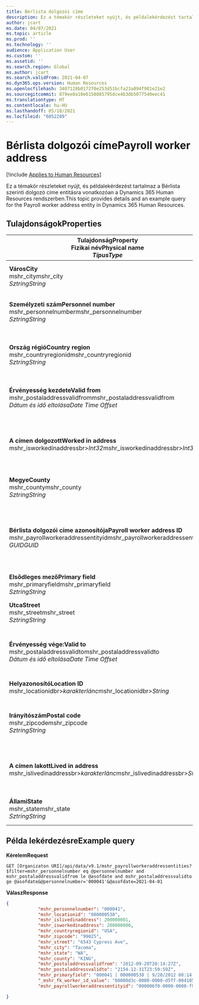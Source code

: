 ```yaml
---
title: Bérlista dolgozói címe
description: Ez a témakör részleteket nyújt, és példalekérdezést tartalmaz a Bérlista szerinti dolgozó címe entitásra vonatkozóan a Dynamics 365 Human Resources rendszerben.
author: jcart
ms.date: 04/07/2021
ms.topic: article
ms.prod: ''
ms.technology: ''
audience: Application User
ms.custom: ''
ms.assetid: ''
ms.search.region: Global
ms.author: jcart
ms.search.validFrom: 2021-04-07
ms.dyn365.ops.version: Human Resources
ms.openlocfilehash: 3407128b0172f0e253d51bcfa23a894f981e21e2
ms.sourcegitcommit: 879ee8a10e6158885795dce4b3db5077540eec41
ms.translationtype: HT
ms.contentlocale: hu-HU
ms.lasthandoff: 05/18/2021
ms.locfileid: "6052289"
---
```

# <a name="payroll-worker-address"></a><span data-ttu-id="d5957-103">Bérlista dolgozói címe</span><span class="sxs-lookup"><span data-stu-id="d5957-103">Payroll worker address</span></span>

[!include [Applies to Human Resources](../includes/applies-to-hr.md)]

<span data-ttu-id="d5957-104">Ez a témakör részleteket nyújt, és példalekérdezést tartalmaz a Bérlista szerinti dolgozó címe entitásra vonatkozóan a Dynamics 365 Human Resources rendszerben.</span><span class="sxs-lookup"><span data-stu-id="d5957-104">This topic provides details and an example query for the Payroll worker address entity in Dynamics 365 Human Resources.</span></span>

## <a name="properties"></a><span data-ttu-id="d5957-105">Tulajdonságok</span><span class="sxs-lookup"><span data-stu-id="d5957-105">Properties</span></span>

| <span data-ttu-id="d5957-106">Tulajdonság</span><span class="sxs-lookup"><span data-stu-id="d5957-106">Property</span></span><br><span data-ttu-id="d5957-107">**Fizikai név**</span><span class="sxs-lookup"><span data-stu-id="d5957-107">**Physical name**</span></span><br><span data-ttu-id="d5957-108">**_Típus_**</span><span class="sxs-lookup"><span data-stu-id="d5957-108">**_Type_**</span></span> | <span data-ttu-id="d5957-109">Használat</span><span class="sxs-lookup"><span data-stu-id="d5957-109">Use</span></span> | <span data-ttu-id="d5957-110">Leírás</span><span class="sxs-lookup"><span data-stu-id="d5957-110">Description</span></span> |
| --- | --- | --- |
| <span data-ttu-id="d5957-111">**Város**</span><span class="sxs-lookup"><span data-stu-id="d5957-111">**City**</span></span><br><span data-ttu-id="d5957-112">mshr_city</span><span class="sxs-lookup"><span data-stu-id="d5957-112">mshr_city</span></span><br><span data-ttu-id="d5957-113">*Sztring*</span><span class="sxs-lookup"><span data-stu-id="d5957-113">*String*</span></span> | <span data-ttu-id="d5957-114">Írásvédett</span><span class="sxs-lookup"><span data-stu-id="d5957-114">Read-only</span></span><br><span data-ttu-id="d5957-115">Szükséges</span><span class="sxs-lookup"><span data-stu-id="d5957-115">Required</span></span> | <span data-ttu-id="d5957-116">A címhez megadott város.</span><span class="sxs-lookup"><span data-stu-id="d5957-116">The city defined for the address.</span></span>   |
| <span data-ttu-id="d5957-117">**Személyzeti szám**</span><span class="sxs-lookup"><span data-stu-id="d5957-117">**Personnel number**</span></span><br><span data-ttu-id="d5957-118">mshr_personnelnumber</span><span class="sxs-lookup"><span data-stu-id="d5957-118">mshr_personnelnumber</span></span><br><span data-ttu-id="d5957-119">*Sztring*</span><span class="sxs-lookup"><span data-stu-id="d5957-119">*String*</span></span> | <span data-ttu-id="d5957-120">Írásvédett</span><span class="sxs-lookup"><span data-stu-id="d5957-120">Read-only</span></span><br><span data-ttu-id="d5957-121">Szükséges</span><span class="sxs-lookup"><span data-stu-id="d5957-121">Required</span></span> | <span data-ttu-id="d5957-122">Az alkalmazott egyedi személyzeti száma.</span><span class="sxs-lookup"><span data-stu-id="d5957-122">The employee's unique personnel number.</span></span>  |
| <span data-ttu-id="d5957-123">**Ország régió**</span><span class="sxs-lookup"><span data-stu-id="d5957-123">**Country region**</span></span><br><span data-ttu-id="d5957-124">mshr_countryregionid</span><span class="sxs-lookup"><span data-stu-id="d5957-124">mshr_countryregionid</span></span><br><span data-ttu-id="d5957-125">*Sztring*</span><span class="sxs-lookup"><span data-stu-id="d5957-125">*String*</span></span> | <span data-ttu-id="d5957-126">Írásvédett</span><span class="sxs-lookup"><span data-stu-id="d5957-126">Read-only</span></span><br><span data-ttu-id="d5957-127">Szükséges</span><span class="sxs-lookup"><span data-stu-id="d5957-127">Required</span></span> | <span data-ttu-id="d5957-128">A címhez tartozó ország régió megadása</span><span class="sxs-lookup"><span data-stu-id="d5957-128">The country region defined for the address</span></span>  |
| <span data-ttu-id="d5957-129">**Érvényesség kezdete**</span><span class="sxs-lookup"><span data-stu-id="d5957-129">**Valid from**</span></span><br><span data-ttu-id="d5957-130">mshr_postaladdressvalidfrom</span><span class="sxs-lookup"><span data-stu-id="d5957-130">mshr_postaladdressvalidfrom</span></span><br><span data-ttu-id="d5957-131">*Dátum és idő eltolása*</span><span class="sxs-lookup"><span data-stu-id="d5957-131">*Date Time Offset*</span></span> | <span data-ttu-id="d5957-132">Írásvédett</span><span class="sxs-lookup"><span data-stu-id="d5957-132">Read-only</span></span> <br><span data-ttu-id="d5957-133">Szükséges</span><span class="sxs-lookup"><span data-stu-id="d5957-133">Required</span></span> | <span data-ttu-id="d5957-134">A cím érvényességének kezdő dátuma</span><span class="sxs-lookup"><span data-stu-id="d5957-134">The date the address is valid from.</span></span> |
| <span data-ttu-id="d5957-135">**A címen dolgozott**</span><span class="sxs-lookup"><span data-stu-id="d5957-135">**Worked in address**</span></span><br><span data-ttu-id="d5957-136">mshr_isworkedinaddressbr>*Int32*</span><span class="sxs-lookup"><span data-stu-id="d5957-136">mshr_isworkedinaddressbr>*Int32*</span></span> | <span data-ttu-id="d5957-137">Írásvédett</span><span class="sxs-lookup"><span data-stu-id="d5957-137">Read-only</span></span><br><span data-ttu-id="d5957-138">Szükséges</span><span class="sxs-lookup"><span data-stu-id="d5957-138">Required</span></span> | <span data-ttu-id="d5957-139">Azt jelzi, hogy a címen dolgozik-e az alkalmazott.</span><span class="sxs-lookup"><span data-stu-id="d5957-139">Denotes if the address is where the employee works.</span></span> |
| <span data-ttu-id="d5957-140">**Megye**</span><span class="sxs-lookup"><span data-stu-id="d5957-140">**County**</span></span><br><span data-ttu-id="d5957-141">mshr_county</span><span class="sxs-lookup"><span data-stu-id="d5957-141">mshr_county</span></span><br><span data-ttu-id="d5957-142">*Sztring*</span><span class="sxs-lookup"><span data-stu-id="d5957-142">*String*</span></span> | <span data-ttu-id="d5957-143">Írásvédett</span><span class="sxs-lookup"><span data-stu-id="d5957-143">Read-only</span></span><br><span data-ttu-id="d5957-144">Szükséges</span><span class="sxs-lookup"><span data-stu-id="d5957-144">Required</span></span> | <span data-ttu-id="d5957-145">A címhez megadott megye.</span><span class="sxs-lookup"><span data-stu-id="d5957-145">The county defined for the address.</span></span>  |
| <span data-ttu-id="d5957-146">**Bérlista dolgozói címe azonosítója**</span><span class="sxs-lookup"><span data-stu-id="d5957-146">**Payroll worker address ID**</span></span><br><span data-ttu-id="d5957-147">mshr_payrollworkeraddressentityid</span><span class="sxs-lookup"><span data-stu-id="d5957-147">mshr_payrollworkeraddressentityid</span></span><br><span data-ttu-id="d5957-148">*GUID*</span><span class="sxs-lookup"><span data-stu-id="d5957-148">*GUID*</span></span> | <span data-ttu-id="d5957-149">Szükséges</span><span class="sxs-lookup"><span data-stu-id="d5957-149">Required</span></span><br><span data-ttu-id="d5957-150">Rendszer által előállított</span><span class="sxs-lookup"><span data-stu-id="d5957-150">System generated</span></span> | <span data-ttu-id="d5957-151">A cím egyedi azonosítására szolgáló, rendszer által generált GUID-értéke.</span><span class="sxs-lookup"><span data-stu-id="d5957-151">A system-generated GUID value to uniquely identify the address.</span></span>  |
| <span data-ttu-id="d5957-152">**Elsődleges mező**</span><span class="sxs-lookup"><span data-stu-id="d5957-152">**Primary field**</span></span><br><span data-ttu-id="d5957-153">mshr_primaryfield</span><span class="sxs-lookup"><span data-stu-id="d5957-153">mshr_primaryfield</span></span><br><span data-ttu-id="d5957-154">*Sztring*</span><span class="sxs-lookup"><span data-stu-id="d5957-154">*String*</span></span> | <span data-ttu-id="d5957-155">Írásvédett</span><span class="sxs-lookup"><span data-stu-id="d5957-155">Read-only</span></span><br><span data-ttu-id="d5957-156">Szükséges</span><span class="sxs-lookup"><span data-stu-id="d5957-156">Required</span></span> |  |
| <span data-ttu-id="d5957-157">**Utca**</span><span class="sxs-lookup"><span data-stu-id="d5957-157">**Street**</span></span><br><span data-ttu-id="d5957-158">mshr_street</span><span class="sxs-lookup"><span data-stu-id="d5957-158">mshr_street</span></span><br><span data-ttu-id="d5957-159">*Sztring*</span><span class="sxs-lookup"><span data-stu-id="d5957-159">*String*</span></span> | <span data-ttu-id="d5957-160">Írásvédett</span><span class="sxs-lookup"><span data-stu-id="d5957-160">Read-only</span></span><br><span data-ttu-id="d5957-161">Szükséges</span><span class="sxs-lookup"><span data-stu-id="d5957-161">Required</span></span> | <span data-ttu-id="d5957-162">A címhez megadott utca.</span><span class="sxs-lookup"><span data-stu-id="d5957-162">The street defined for the address.</span></span> |
| <span data-ttu-id="d5957-163">**Érvényesség vége:**</span><span class="sxs-lookup"><span data-stu-id="d5957-163">**Valid to**</span></span><br><span data-ttu-id="d5957-164">mshr_postaladdressvalidto</span><span class="sxs-lookup"><span data-stu-id="d5957-164">mshr_postaladdressvalidto</span></span><br><span data-ttu-id="d5957-165">*Dátum és idő eltolása*</span><span class="sxs-lookup"><span data-stu-id="d5957-165">*Date Time Offset*</span></span> | <span data-ttu-id="d5957-166">Írásvédett</span><span class="sxs-lookup"><span data-stu-id="d5957-166">Read-only</span></span> <br><span data-ttu-id="d5957-167">Szükséges</span><span class="sxs-lookup"><span data-stu-id="d5957-167">Required</span></span> | <span data-ttu-id="d5957-168">A cím érvényességének befejező dátuma.</span><span class="sxs-lookup"><span data-stu-id="d5957-168">The date the address is valid to.</span></span>  |
| <span data-ttu-id="d5957-169">**Helyazonosító**</span><span class="sxs-lookup"><span data-stu-id="d5957-169">**Location ID**</span></span><br><span data-ttu-id="d5957-170">mshr_locationidbr>*karakterlánc*</span><span class="sxs-lookup"><span data-stu-id="d5957-170">mshr_locationidbr>*String*</span></span> | <span data-ttu-id="d5957-171">Írásvédett</span><span class="sxs-lookup"><span data-stu-id="d5957-171">Read-only</span></span> <br><span data-ttu-id="d5957-172">Szükséges</span><span class="sxs-lookup"><span data-stu-id="d5957-172">Required</span></span> | <span data-ttu-id="d5957-173">A cím azonosítója.</span><span class="sxs-lookup"><span data-stu-id="d5957-173">The ID for the address.</span></span>  |
| <span data-ttu-id="d5957-174">**Irányítószám**</span><span class="sxs-lookup"><span data-stu-id="d5957-174">**Postal code**</span></span><br><span data-ttu-id="d5957-175">mshr_zipcode</span><span class="sxs-lookup"><span data-stu-id="d5957-175">mshr_zipcode</span></span><br><span data-ttu-id="d5957-176">*Sztring*</span><span class="sxs-lookup"><span data-stu-id="d5957-176">*String*</span></span> | <span data-ttu-id="d5957-177">Írásvédett</span><span class="sxs-lookup"><span data-stu-id="d5957-177">Read-only</span></span> <br><span data-ttu-id="d5957-178">Szükséges</span><span class="sxs-lookup"><span data-stu-id="d5957-178">Required</span></span> |<span data-ttu-id="d5957-179">Az alkalmazotthoz meghatározott azonosítószám.</span><span class="sxs-lookup"><span data-stu-id="d5957-179">The identification number defined for the employee.</span></span>  |
| <span data-ttu-id="d5957-180">**A címen lakott**</span><span class="sxs-lookup"><span data-stu-id="d5957-180">**Lived in address**</span></span><br><span data-ttu-id="d5957-181">mshr_islivedinaddressbr>*karakterlánc*</span><span class="sxs-lookup"><span data-stu-id="d5957-181">mshr_islivedinaddressbr>*String*</span></span> | <span data-ttu-id="d5957-182">Írásvédett</span><span class="sxs-lookup"><span data-stu-id="d5957-182">Read-only</span></span><br><span data-ttu-id="d5957-183">Szükséges</span><span class="sxs-lookup"><span data-stu-id="d5957-183">Required</span></span> | <span data-ttu-id="d5957-184">Azt jelzi, hogy a címen lakott-e az alkalmazott.</span><span class="sxs-lookup"><span data-stu-id="d5957-184">Denotes if the address is where the employee lives.</span></span> |
| <span data-ttu-id="d5957-185">**Állami**</span><span class="sxs-lookup"><span data-stu-id="d5957-185">**State**</span></span><br><span data-ttu-id="d5957-186">mshr_state</span><span class="sxs-lookup"><span data-stu-id="d5957-186">mshr_state</span></span><br><span data-ttu-id="d5957-187">*Sztring*</span><span class="sxs-lookup"><span data-stu-id="d5957-187">*String*</span></span> | <span data-ttu-id="d5957-188">Írásvédett</span><span class="sxs-lookup"><span data-stu-id="d5957-188">Read-only</span></span><br><span data-ttu-id="d5957-189">Szükséges</span><span class="sxs-lookup"><span data-stu-id="d5957-189">Required</span></span> | <span data-ttu-id="d5957-190">A címhez megadott állam.</span><span class="sxs-lookup"><span data-stu-id="d5957-190">The state defined for the address.</span></span>  |

## <a name="example-query"></a><span data-ttu-id="d5957-191">Példa lekérdezésre</span><span class="sxs-lookup"><span data-stu-id="d5957-191">Example query</span></span>

<span data-ttu-id="d5957-192">**Kérelem**</span><span class="sxs-lookup"><span data-stu-id="d5957-192">**Request**</span></span>

```http
GET [Organizaton URI]/api/data/v9.1/mshr_payrollworkeraddressentities?$filter=mshr_personnelnumber eq @personnelnumber and mshr_postaladdressvalidfrom le @asofdate and mshr_postaladdressvalidto ge @asofdate&@personnelnumber='000041'&@asofdate=2021-04-01
```

<span data-ttu-id="d5957-193">**Válasz**</span><span class="sxs-lookup"><span data-stu-id="d5957-193">**Response**</span></span>

```json
{
            "mshr_personnelnumber": "000041",
            "mshr_locationid": "000000538",
            "mshr_islivedinaddress": 200000001,
            "mshr_isworkedinaddress": 200000000,
            "mshr_countryregionid": "USA",
            "mshr_zipcode": "99025",
            "mshr_street": "6543 Cypress Ave",
            "mshr_city": "Tacoma",
            "mshr_state": "WA",
            "mshr_county": "KING",
            "mshr_postaladdressvalidfrom": "2012-09-20T20:14:27Z",
            "mshr_postaladdressvalidto": "2154-12-31T23:59:59Z",
            "mshr_primaryfield": "000041 | 000000538 | 9/20/2012 08:14:27 pm",
            "_mshr_fk_worker_id_value": "00000d3c-0000-0000-d5ff-004105000000",
            "mshr_payrollworkeraddressentityid": "000006f0-0000-0000-f90f-014105000000"

}
```
